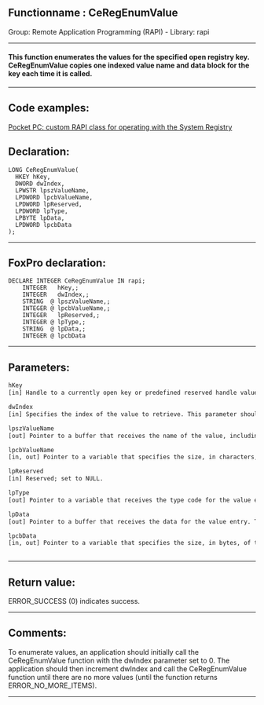<link rel="stylesheet" type="text/css" href="../../css/win32api.css">  
<link rel="stylesheet" href="https://cdnjs.cloudflare.com/ajax/libs/font-awesome/4.7.0/css/font-awesome.min.css">

## Functionname : CeRegEnumValue
Group: Remote Application Programming (RAPI) - Library: rapi    
***  


#### This function enumerates the values for the specified open registry key. CeRegEnumValue copies one indexed value name and data block for the key each time it is called.
***  


## Code examples:
[Pocket PC: custom RAPI class for operating with the System Registry](../../samples/sample_441.md)  

## Declaration:
```foxpro  
LONG CeRegEnumValue(
  HKEY hKey,
  DWORD dwIndex,
  LPWSTR lpszValueName,
  LPDWORD lpcbValueName,
  LPDWORD lpReserved,
  LPDWORD lpType,
  LPBYTE lpData,
  LPDWORD lpcbData
);  
```  
***  


## FoxPro declaration:
```foxpro  
DECLARE INTEGER CeRegEnumValue IN rapi;
	INTEGER   hKey,;
	INTEGER   dwIndex,;
	STRING  @ lpszValueName,;
	INTEGER @ lpcbValueName,;
	INTEGER   lpReserved,;
	INTEGER @ lpType,;
	STRING  @ lpData,;
	INTEGER @ lpcbData  
```  
***  


## Parameters:
```txt  
hKey
[in] Handle to a currently open key or predefined reserved handle value.

dwIndex
[in] Specifies the index of the value to retrieve. This parameter should be 0 for the first call to the CeRegEnumValue function and then be incremented for subsequent calls.

lpszValueName
[out] Pointer to a buffer that receives the name of the value, including the terminating null character.

lpcbValueName
[in, out] Pointer to a variable that specifies the size, in characters, of the buffer pointed to by the lpValueName parameter.

lpReserved
[in] Reserved; set to NULL.

lpType
[out] Pointer to a variable that receives the type code for the value entry.

lpData
[out] Pointer to a buffer that receives the data for the value entry. This parameter can be NULL if the data is not required.

lpcbData
[in, out] Pointer to a variable that specifies the size, in bytes, of the buffer pointed to by the lpData parameter.
  
```  
***  


## Return value:
ERROR_SUCCESS (0) indicates success.  
***  


## Comments:
To enumerate values, an application should initially call the CeRegEnumValue function with the dwIndex parameter set to 0. The application should then increment dwIndex and call the CeRegEnumValue function until there are no more values (until the function returns ERROR_NO_MORE_ITEMS).   
  
***  

